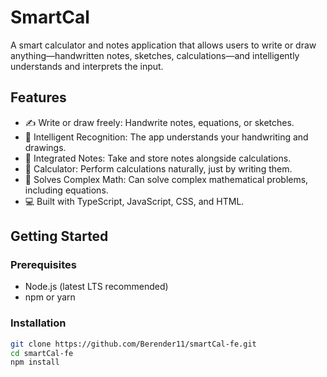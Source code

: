 # SmartCal

A smart calculator and notes application that allows users to write or draw anything—handwritten notes, sketches, calculations—and intelligently understands and interprets the input.

## Features

- ✍️ Write or draw freely: Handwrite notes, equations, or sketches.
- 🤖 Intelligent Recognition: The app understands your handwriting and drawings.
- 📝 Integrated Notes: Take and store notes alongside calculations.
- 🧮 Calculator: Perform calculations naturally, just by writing them.
- 🔢 Solves Complex Math: Can solve complex mathematical problems, including equations.
- 💻 Built with TypeScript, JavaScript, CSS, and HTML.

## Getting Started

### Prerequisites

- Node.js (latest LTS recommended)
- npm or yarn

### Installation

```bash
git clone https://github.com/Berender11/smartCal-fe.git
cd smartCal-fe
npm install
